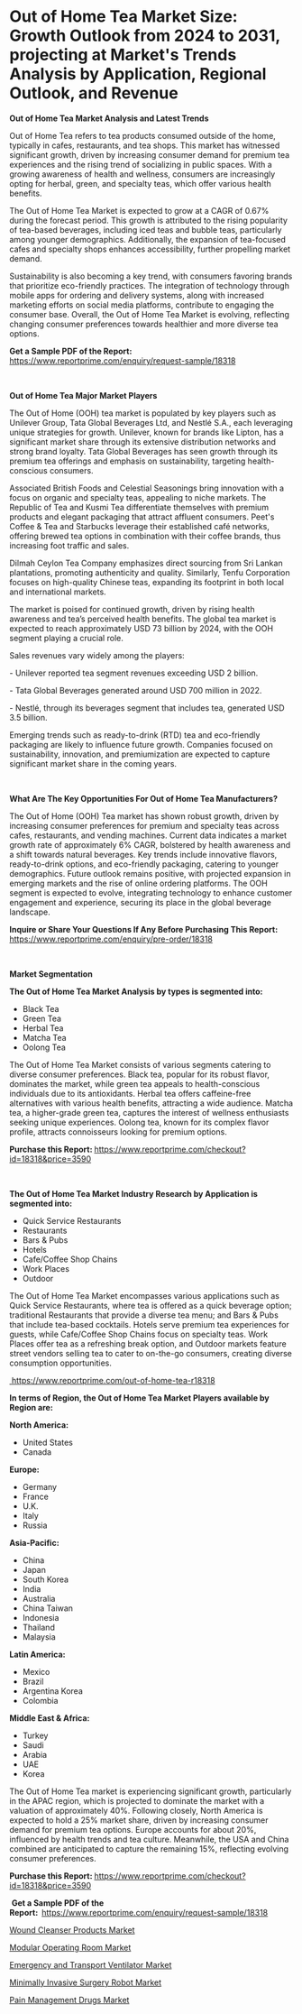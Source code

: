 <p><h1>Out of Home Tea Market Size: Growth Outlook from 2024 to 2031, projecting at Market's Trends Analysis by Application, Regional Outlook, and Revenue</h1></p><p><strong>Out of Home Tea Market Analysis and Latest Trends</strong></p>
<p><p>Out of Home Tea refers to tea products consumed outside of the home, typically in cafes, restaurants, and tea shops. This market has witnessed significant growth, driven by increasing consumer demand for premium tea experiences and the rising trend of socializing in public spaces. With a growing awareness of health and wellness, consumers are increasingly opting for herbal, green, and specialty teas, which offer various health benefits. </p><p>The Out of Home Tea Market is expected to grow at a CAGR of 0.67% during the forecast period. This growth is attributed to the rising popularity of tea-based beverages, including iced teas and bubble teas, particularly among younger demographics. Additionally, the expansion of tea-focused cafes and specialty shops enhances accessibility, further propelling market demand. </p><p>Sustainability is also becoming a key trend, with consumers favoring brands that prioritize eco-friendly practices. The integration of technology through mobile apps for ordering and delivery systems, along with increased marketing efforts on social media platforms, contribute to engaging the consumer base. Overall, the Out of Home Tea Market is evolving, reflecting changing consumer preferences towards healthier and more diverse tea options.</p></p>
<p><strong>Get a Sample PDF of the Report:&nbsp;</strong> <a href="https://www.reportprime.com/enquiry/request-sample/18318?utm_campaign=1197&utm_medium=2&utm_source=Github&utm_content=ia&utm_term=21112024&utm_id=out-of-home-tea">https://www.reportprime.com/enquiry/request-sample/18318</a></p>
<p>&nbsp;</p>
<p><strong>Out of Home Tea Major Market Players</strong></p>
<p><p>The Out of Home (OOH) tea market is populated by key players such as Unilever Group, Tata Global Beverages Ltd, and Nestlé S.A., each leveraging unique strategies for growth. Unilever, known for brands like Lipton, has a significant market share through its extensive distribution networks and strong brand loyalty. Tata Global Beverages has seen growth through its premium tea offerings and emphasis on sustainability, targeting health-conscious consumers.</p><p>Associated British Foods and Celestial Seasonings bring innovation with a focus on organic and specialty teas, appealing to niche markets. The Republic of Tea and Kusmi Tea differentiate themselves with premium products and elegant packaging that attract affluent consumers. Peet's Coffee & Tea and Starbucks leverage their established café networks, offering brewed tea options in combination with their coffee brands, thus increasing foot traffic and sales.</p><p>Dilmah Ceylon Tea Company emphasizes direct sourcing from Sri Lankan plantations, promoting authenticity and quality. Similarly, Tenfu Corporation focuses on high-quality Chinese teas, expanding its footprint in both local and international markets.</p><p>The market is poised for continued growth, driven by rising health awareness and tea’s perceived health benefits. The global tea market is expected to reach approximately USD 73 billion by 2024, with the OOH segment playing a crucial role.</p><p>Sales revenues vary widely among the players:</p><p>- Unilever reported tea segment revenues exceeding USD 2 billion.</p><p>- Tata Global Beverages generated around USD 700 million in 2022.</p><p>- Nestlé, through its beverages segment that includes tea, generated USD 3.5 billion.</p><p>Emerging trends such as ready-to-drink (RTD) tea and eco-friendly packaging are likely to influence future growth. Companies focused on sustainability, innovation, and premiumization are expected to capture significant market share in the coming years.</p></p>
<p>&nbsp;</p>
<p><strong>What Are The Key Opportunities For Out of Home Tea Manufacturers?</strong></p>
<p><p>The Out of Home (OOH) Tea market has shown robust growth, driven by increasing consumer preferences for premium and specialty teas across cafes, restaurants, and vending machines. Current data indicates a market growth rate of approximately 6% CAGR, bolstered by health awareness and a shift towards natural beverages. Key trends include innovative flavors, ready-to-drink options, and eco-friendly packaging, catering to younger demographics. Future outlook remains positive, with projected expansion in emerging markets and the rise of online ordering platforms. The OOH segment is expected to evolve, integrating technology to enhance customer engagement and experience, securing its place in the global beverage landscape.</p></p>
<p><strong>Inquire or Share Your Questions If Any Before Purchasing This Report:</strong> <a href="https://www.reportprime.com/enquiry/pre-order/18318?utm_campaign=1197&utm_medium=2&utm_source=Github&utm_content=ia&utm_term=21112024&utm_id=out-of-home-tea">https://www.reportprime.com/enquiry/pre-order/18318</a></p>
<p>&nbsp;</p>
<p><strong>Market Segmentation</strong></p>
<p><strong>The Out of Home Tea Market Analysis by types is segmented into:</strong></p>
<p><ul><li>Black Tea</li><li>Green Tea</li><li>Herbal Tea</li><li>Matcha Tea</li><li>Oolong Tea</li></ul></p>
<p><p>The Out of Home Tea Market consists of various segments catering to diverse consumer preferences. Black tea, popular for its robust flavor, dominates the market, while green tea appeals to health-conscious individuals due to its antioxidants. Herbal tea offers caffeine-free alternatives with various health benefits, attracting a wide audience. Matcha tea, a higher-grade green tea, captures the interest of wellness enthusiasts seeking unique experiences. Oolong tea, known for its complex flavor profile, attracts connoisseurs looking for premium options.</p></p>
<p><strong>Purchase this Report:&nbsp;</strong><a href="https://www.reportprime.com/checkout?id=18318&price=3590&utm_campaign=1197&utm_medium=2&utm_source=Github&utm_content=ia&utm_term=21112024&utm_id=out-of-home-tea">https://www.reportprime.com/checkout?id=18318&price=3590</a></p>
<p>&nbsp;</p>
<p><strong>The Out of Home Tea Market Industry Research by Application is segmented into:</strong></p>
<p><ul><li>Quick Service Restaurants</li><li>Restaurants</li><li>Bars & Pubs</li><li>Hotels</li><li>Cafe/Coffee Shop Chains</li><li>Work Places</li><li>Outdoor</li></ul></p>
<p><p>The Out of Home Tea Market encompasses various applications such as Quick Service Restaurants, where tea is offered as a quick beverage option; traditional Restaurants that provide a diverse tea menu; and Bars & Pubs that include tea-based cocktails. Hotels serve premium tea experiences for guests, while Cafe/Coffee Shop Chains focus on specialty teas. Work Places offer tea as a refreshing break option, and Outdoor markets feature street vendors selling tea to cater to on-the-go consumers, creating diverse consumption opportunities.</p></p>
<p><a href="https://www.reportprime.com/out-of-home-tea-r18318?utm_campaign=1197&utm_medium=2&utm_source=Github&utm_content=ia&utm_term=21112024&utm_id=out-of-home-tea">&nbsp;https://www.reportprime.com/out-of-home-tea-r18318</a></p>
<p><strong>In terms of Region, the Out of Home Tea Market Players available by Region are:</strong></p>
<p>
    <p> <strong> North America: </strong>
        <ul>
            <li>United States</li>
            <li>Canada</li>
        </ul>
        </p> 
    <p> <strong> Europe: </strong>
        <ul>
            <li>Germany</li>
            <li>France</li>
            <li>U.K.</li>
            <li>Italy</li>
            <li>Russia</li>
        </ul>
        </p> 
    <p> <strong> Asia-Pacific: </strong>
        <ul>
            <li>China</li>
            <li>Japan</li>
            <li>South Korea</li>
            <li>India</li>
            <li>Australia</li>
            <li>China Taiwan</li>
            <li>Indonesia</li>
            <li>Thailand</li>
            <li>Malaysia</li>
        </ul>
        </p> 
    <p> <strong> Latin America: </strong>
        <ul>
            <li>Mexico</li>
            <li>Brazil</li>
            <li>Argentina Korea</li>
            <li>Colombia</li>
        </ul>
        </p> 
    <p> <strong> Middle East & Africa: </strong>
        <ul>
            <li>Turkey</li>
            <li>Saudi</li>
            <li>Arabia</li>
            <li>UAE</li>
            <li>Korea</li>
        </ul>
    </p>
    </p>
<p><p>The Out of Home Tea market is experiencing significant growth, particularly in the APAC region, which is projected to dominate the market with a valuation of approximately 40%. Following closely, North America is expected to hold a 25% market share, driven by increasing consumer demand for premium tea options. Europe accounts for about 20%, influenced by health trends and tea culture. Meanwhile, the USA and China combined are anticipated to capture the remaining 15%, reflecting evolving consumer preferences.</p></p>
<p><strong>Purchase this Report: </strong><a href="https://www.reportprime.com/checkout?id=18318&price=3590&utm_campaign=1197&utm_medium=2&utm_source=Github&utm_content=ia&utm_term=21112024&utm_id=out-of-home-tea">https://www.reportprime.com/checkout?id=18318&price=3590</a></p>
<p>&nbsp;<strong>Get a Sample PDF of the Report:&nbsp;&nbsp;</strong><a href="https://www.reportprime.com/enquiry/request-sample/18318?utm_campaign=1197&utm_medium=2&utm_source=Github&utm_content=ia&utm_term=21112024&utm_id=out-of-home-tea">https://www.reportprime.com/enquiry/request-sample/18318</a></p>
<p><strong></strong></p>
<p><p><a href="https://issuu.com/reportprime-2/docs/wound-cleanser-products-market-size_c7b172d273ca0b?utm_campaign=1197&utm_medium=2&utm_source=Github&utm_content=ia&utm_term=21112024&utm_id=out-of-home-tea">Wound Cleanser Products Market</a></p><p><a href="https://www.linkedin.com/pulse/research-report-analysis-modular-operating-room-market-98xxe?utm_campaign=1197&utm_medium=2&utm_source=Github&utm_content=ia&utm_term=21112024&utm_id=out-of-home-tea">Modular Operating Room Market</a></p><p><a href="https://www.linkedin.com/pulse/global-emergency-transport-ventilator-market-size-growth-outlook-spooe?utm_campaign=1197&utm_medium=2&utm_source=Github&utm_content=ia&utm_term=21112024&utm_id=out-of-home-tea">Emergency and Transport Ventilator Market</a></p><p><a href="https://www.linkedin.com/pulse/empowering-stakeholders-insights-from-minimally-invasive-v34he?utm_campaign=1197&utm_medium=2&utm_source=Github&utm_content=ia&utm_term=21112024&utm_id=out-of-home-tea">Minimally Invasive Surgery Robot Market</a></p><p><a href="https://issuu.com/reportprime-2/docs/pain-management-drugs-market-size-2_a4569ab55f497e?utm_campaign=1197&utm_medium=2&utm_source=Github&utm_content=ia&utm_term=21112024&utm_id=out-of-home-tea">Pain Management Drugs Market</a></p></p>
